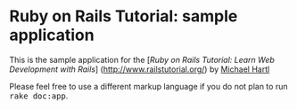 # Ruby on Rails Tutorial: sample application

This is the sample application for the [*Ruby on Rails Tutorial: 
Learn Web Development with Rails*] (http://www.railstutorial.org/) by [Michael Hartl](http://www.michaelhartl.com/)


Please feel free to use a different markup language if you do not plan to run
<tt>rake doc:app</tt>.
